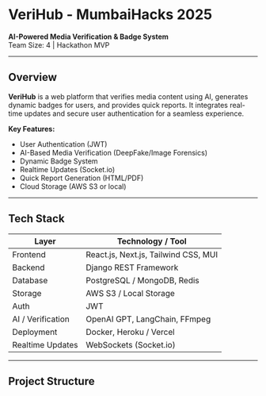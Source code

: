 # VeriHub - MumbaiHacks 2025

**AI-Powered Media Verification & Badge System**  
Team Size: 4 | Hackathon MVP

---

## Overview
**VeriHub** is a web platform that verifies media content using AI, generates dynamic badges for users, and provides quick reports. It integrates real-time updates and secure user authentication for a seamless experience.

**Key Features:**
- User Authentication (JWT)
- AI-Based Media Verification (DeepFake/Image Forensics)
- Dynamic Badge System
- Realtime Updates (Socket.io)
- Quick Report Generation (HTML/PDF)
- Cloud Storage (AWS S3 or local)

---

## Tech Stack

| Layer             | Technology / Tool                      |
| ----------------- | ------------------------------------- |
| Frontend          | React.js, Next.js, Tailwind CSS, MUI  |
| Backend           | Django REST Framework                 |
| Database          | PostgreSQL / MongoDB, Redis           |
| Storage           | AWS S3 / Local Storage                 |
| Auth              | JWT                                   |
| AI / Verification | OpenAI GPT, LangChain, FFmpeg         |
| Deployment        | Docker, Heroku / Vercel               |
| Realtime Updates  | WebSockets (Socket.io)                |

---

## Project Structure

